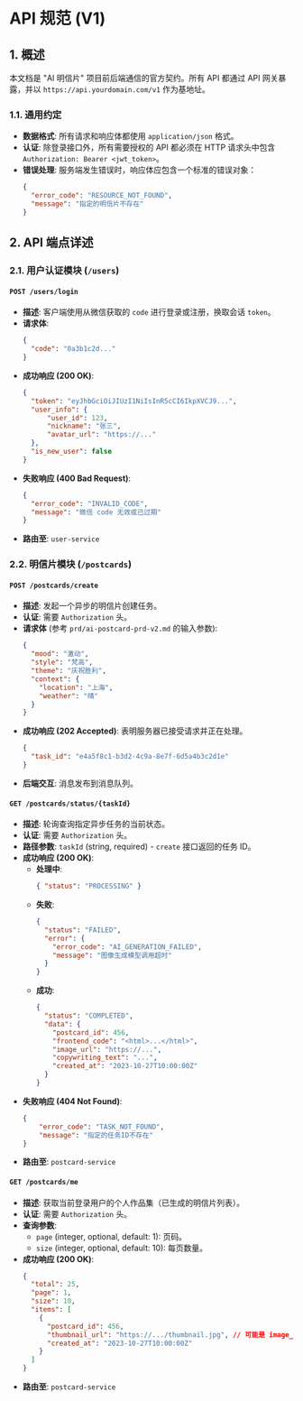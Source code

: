 # API 规范 (V1)

## 1. 概述

本文档是 "AI 明信片" 项目前后端通信的官方契约。所有 API 都通过 API 网关暴露，并以 `https://api.yourdomain.com/v1` 作为基地址。

### 1.1. 通用约定

- **数据格式**: 所有请求和响应体都使用 `application/json` 格式。
- **认证**: 除登录接口外，所有需要授权的 API 都必须在 HTTP 请求头中包含 `Authorization: Bearer <jwt_token>`。
- **错误处理**: 服务端发生错误时，响应体应包含一个标准的错误对象：
  ```json
  {
    "error_code": "RESOURCE_NOT_FOUND",
    "message": "指定的明信片不存在"
  }
  ```

## 2. API 端点详述

### 2.1. 用户认证模块 (`/users`)

#### `POST /users/login`

- **描述**: 客户端使用从微信获取的 `code` 进行登录或注册，换取会话 `token`。
- **请求体**:
  ```json
  {
    "code": "0a3b1c2d..."
  }
  ```
- **成功响应 (200 OK)**:
  ```json
  {
    "token": "eyJhbGciOiJIUzI1NiIsInR5cCI6IkpXVCJ9...",
    "user_info": {
        "user_id": 123,
        "nickname": "张三",
        "avatar_url": "https://..."
    },
    "is_new_user": false
  }
  ```
- **失败响应 (400 Bad Request)**:
  ```json
  {
    "error_code": "INVALID_CODE",
    "message": "微信 code 无效或已过期"
  }
  ```
- **路由至**: `user-service`

### 2.2. 明信片模块 (`/postcards`)

#### `POST /postcards/create`

- **描述**: 发起一个异步的明信片创建任务。
- **认证**: 需要 `Authorization` 头。
- **请求体** (参考 `prd/ai-postcard-prd-v2.md` 的输入参数):
  ```json
  {
    "mood": "激动",
    "style": "梵高",
    "theme": "庆祝胜利",
    "context": {
      "location": "上海",
      "weather": "晴"
    }
  }
  ```
- **成功响应 (202 Accepted)**: 表明服务器已接受请求并正在处理。
  ```json
  {
    "task_id": "e4a5f8c1-b3d2-4c9a-8e7f-6d5a4b3c2d1e"
  }
  ```
- **后端交互**: 消息发布到消息队列。

#### `GET /postcards/status/{taskId}`

- **描述**: 轮询查询指定异步任务的当前状态。
- **认证**: 需要 `Authorization` 头。
- **路径参数**: `taskId` (string, required) - `create` 接口返回的任务 ID。
- **成功响应 (200 OK)**:
  - **处理中**:
    ```json
    { "status": "PROCESSING" }
    ```
  - **失败**:
    ```json
    {
      "status": "FAILED",
      "error": {
        "error_code": "AI_GENERATION_FAILED",
        "message": "图像生成模型调用超时"
      }
    }
    ```
  - **成功**:
    ```json
    {
      "status": "COMPLETED",
      "data": {
        "postcard_id": 456,
        "frontend_code": "<html>...</html>",
        "image_url": "https://...",
        "copywriting_text": "...",
        "created_at": "2023-10-27T10:00:00Z"
      }
    }
    ```
- **失败响应 (404 Not Found)**:
    ```json
    {
        "error_code": "TASK_NOT_FOUND",
        "message": "指定的任务ID不存在"
    }
    ```
- **路由至**: `postcard-service`

#### `GET /postcards/me`

- **描述**: 获取当前登录用户的个人作品集（已生成的明信片列表）。
- **认证**: 需要 `Authorization` 头。
- **查询参数**:
    - `page` (integer, optional, default: 1): 页码。
    - `size` (integer, optional, default: 10): 每页数量。
- **成功响应 (200 OK)**:
  ```json
  {
    "total": 25,
    "page": 1,
    "size": 10,
    "items": [
      {
        "postcard_id": 456,
        "thumbnail_url": "https://.../thumbnail.jpg", // 可能是 image_url 的缩略图版本
        "created_at": "2023-10-27T10:00:00Z"
      }
    ]
  }
  ```
- **路由至**: `postcard-service` 